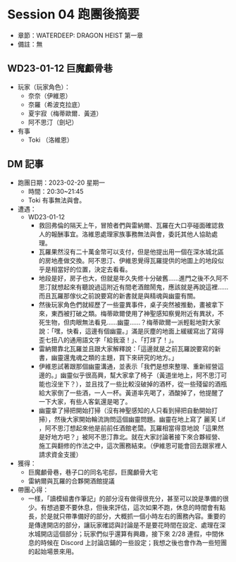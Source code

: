 # Session 04 跑團後摘要

- 章節：WATERDEEP: DRAGON HEIST 第一章
- 備註：無

## WD23-01-12 巨魔顱骨巷

- 玩家（玩家角色）：
  - 奈奈（伊維恩）
  - 奈羅（希波克拉底）
  - 夏宇寂（梅蒂歐爾．黃道）
  - 阿不思汀（劍圮）
- 有事
  - Toki （洛維恩）

## DM 記事

- 跑團日期：2023-02-20 星期一
  - 時間：20:30~21:45
  - Toki 有事無法與會。
- 遭遇：
  - WD23-01-12
    - 救回弗倫的隔天上午，冒險者們與雷納爾、瓦羅在大口亭碰面確認救人的報酬事宜。洛維恩處理家族事務無法與會，委託其他人協助處理。
    - 瓦羅果然沒有二十萬金幣可以支付，但是他提出用一個在深水城北區的房地產做交換。阿不思汀、伊維恩覺得瓦羅提供的地圖上的地段似乎是相當好的位置，決定去看看。
    - 地段是好，房子也大，但就是年久失修十分破舊……進門之後不久阿不思汀就想起來有聽說過這附近有間老酒館鬧鬼，應該就是再說這裡……而且瓦羅那傢伙之前說要寫的新書就是與精魂與幽靈有關。
    - 然後玩家角色們就經歷了一些靈異事件，桌子突然被推動，畫被拿下來，東西被打破之類。梅蒂歐爾使用了神聖感知察覺附近有異狀，不死生物，但肉眼無法看見……幽靈……？梅蒂歐爾一派輕鬆地對大家說：「嘿，快看，這邊有個幽靈。」滿是灰塵的地面上緩緩寫出了寫得歪七扭八的通用語文字「給我滾！」、「打烊了！」。
    - 雷納爾靠北瓦羅並且跟大家解釋說：「這邊就是之前瓦羅說要寫的新書，幽靈還鬼魂之類的主題，買下來研究的地方。」
    - 伊維恩試著跟那個幽靈溝通，並表示「我們是想來整理、重新經營這邊的。」幽靈似乎很高興，幫大家拿了椅子（黃道坐地上，阿不思汀可能也沒坐下？），並且找了一些比較沒破掉的酒杯，從一些殘留的酒瓶給大家倒了一些酒，一人一杯。黃道率先喝了，酒酸掉了，他提醒了一下大家，有些人客氣還是喝了。
    - 幽靈拿了掃把開始打掃（沒有神聖感知的人只看到掃把自動開始打掃），然後大家開始輪流詢問這個幽靈問題。幽靈在地上寫了 麗芙 Lif ，阿不思汀想起來他是前前任酒館老闆。瓦羅相當得意地說「這果然是好地方吧？」被阿不思汀靠北。就在大家討論著接下來合夥經營、施工與翻修的作法之中，這次團務結束。（伊維恩可能會回去跟家裡人請求資金支援）
- 獲得：
  - 巨魔顱骨巷，巷子口的同名宅邸，巨魔顱骨大宅
  - 雷納爾與瓦羅的合夥開酒館提議
- 帶團心得：
  - 一樣，「讀模組書作筆記」的部分沒有做得很充分，甚至可以說是準備的很少。有想過要不要休息，但後來評估，這次如果不跑，休息的時間會有點長，於是就只帶準備好的部分，大概抓一個小時左右的團務內容。重要的是傳達開店的部分，讓玩家確認與討論是不是要花時間在設定、處理在深水城開店這個部分；玩家們似乎還算有興趣，接下來 2/28 連假，中間休息的時候在 Discord 上討論店鋪的一些設定；我想之後也會作為一些短團的起始場景來用。
